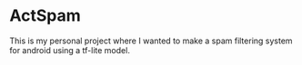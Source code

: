 # ActSpam
This is my personal project where I wanted to make a spam filtering system for android using a tf-lite model.
